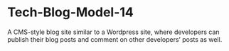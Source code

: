 # Tech-Blog-Model-14
A CMS-style blog site similar to a Wordpress site, where developers can publish their blog posts and comment on other developers’ posts as well.
